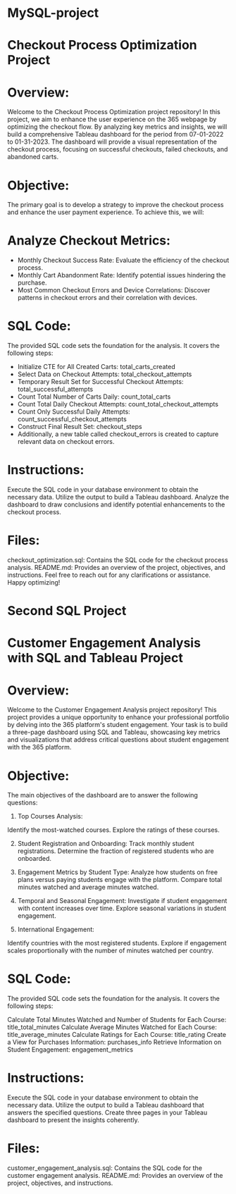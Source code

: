 # MySQL-project
# Checkout Process Optimization Project
# Overview:
Welcome to the Checkout Process Optimization project repository! In this project, we aim to enhance the user experience on the 365 webpage by optimizing the checkout flow. By analyzing key metrics and insights, we will build a comprehensive Tableau dashboard for the period from 07-01-2022 to 01-31-2023. The dashboard will provide a visual representation of the checkout process, focusing on successful checkouts, failed checkouts, and abandoned carts.

# Objective:
The primary goal is to develop a strategy to improve the checkout process and enhance the user payment experience. To achieve this, we will:

# Analyze Checkout Metrics:

- Monthly Checkout Success Rate: Evaluate the efficiency of the checkout process.
- Monthly Cart Abandonment Rate: Identify potential issues hindering the purchase.
- Most Common Checkout Errors and Device Correlations: Discover patterns in checkout errors and their correlation with devices.
  
# SQL Code:
The provided SQL code sets the foundation for the analysis. It covers the following steps:

- Initialize CTE for All Created Carts: total_carts_created
- Select Data on Checkout Attempts: total_checkout_attempts
- Temporary Result Set for Successful Checkout Attempts: total_successful_attempts
- Count Total Number of Carts Daily: count_total_carts
- Count Total Daily Checkout Attempts: count_total_checkout_attempts
- Count Only Successful Daily Attempts: count_successful_checkout_attempts
- Construct Final Result Set: checkout_steps
- Additionally, a new table called checkout_errors is created to capture relevant data on checkout errors.

# Instructions:
Execute the SQL code in your database environment to obtain the necessary data.
Utilize the output to build a Tableau dashboard.
Analyze the dashboard to draw conclusions and identify potential enhancements to the checkout process.

# Files:
checkout_optimization.sql: Contains the SQL code for the checkout process analysis.
README.md: Provides an overview of the project, objectives, and instructions.
Feel free to reach out for any clarifications or assistance. Happy optimizing!




# Second SQL Project
# Customer Engagement Analysis with SQL and Tableau Project
# Overview:
Welcome to the Customer Engagement Analysis project repository! This project provides a unique opportunity to enhance your professional portfolio by delving into the 365 platform's student engagement. Your task is to build a three-page dashboard using SQL and Tableau, showcasing key metrics and visualizations that address critical questions about student engagement with the 365 platform.

# Objective:
The main objectives of the dashboard are to answer the following questions:

1. Top Courses Analysis:

Identify the most-watched courses.
Explore the ratings of these courses.

2. Student Registration and Onboarding:
Track monthly student registrations.
Determine the fraction of registered students who are onboarded.

3. Engagement Metrics by Student Type:
Analyze how students on free plans versus paying students engage with the platform.
Compare total minutes watched and average minutes watched.

4. Temporal and Seasonal Engagement:
Investigate if student engagement with content increases over time.
Explore seasonal variations in student engagement.

5. International Engagement:

Identify countries with the most registered students.
Explore if engagement scales proportionally with the number of minutes watched per country.

# SQL Code:
The provided SQL code sets the foundation for the analysis. It covers the following steps:

Calculate Total Minutes Watched and Number of Students for Each Course: title_total_minutes
Calculate Average Minutes Watched for Each Course: title_average_minutes
Calculate Ratings for Each Course: title_rating
Create a View for Purchases Information: purchases_info
Retrieve Information on Student Engagement: engagement_metrics

# Instructions:
Execute the SQL code in your database environment to obtain the necessary data.
Utilize the output to build a Tableau dashboard that answers the specified questions.
Create three pages in your Tableau dashboard to present the insights coherently.

# Files:
customer_engagement_analysis.sql: Contains the SQL code for the customer engagement analysis.
README.md: Provides an overview of the project, objectives, and instructions.
